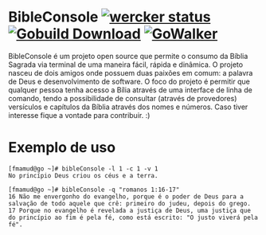 # BibleConsole [![wercker status](https://app.wercker.com/status/9b8bacfc036334dd3004d106e2ebb40e/s "wercker status")](https://app.wercker.com/project/bykey/9b8bacfc036334dd3004d106e2ebb40e) [![Gobuild Download](http://gobuild.io/badge/github.com/weslleyandrade/bibleConsole/downloads.svg)](http://gobuild.io/github.com/weslleyandrade/bibleConsole) [![GoWalker](http://img.shields.io/badge/doc-gowalker-blue.svg?style=flat)](https://gowalker.org/github.com/weslleyandrade/bibleConsole)

BibleConsole é um projeto open source que permite o consumo da Bíblia Sagrada via terminal de uma maneira fácil, rápida e dinâmica. O projeto nasceu de dois amigos onde possuem duas paixões em comum: a palavra de Deus e desenvolvimento de software. O foco do projeto é permitir que qualquer pessoa tenha acesso a Bília através de uma interface de linha de comando, tendo a possibilidade de consultar (através de provedores) versículos e capítulos da Bíblia através dos nomes e números. Caso tiver interesse fique a vontade para contribuir. :)

# Exemplo de uso

    [fmamud@go ~]# bibleConsole -l 1 -c 1 -v 1
    No princípio Deus criou os céus e a terra.

    [fmamud@go ~]# bibleConsole -q "romanos 1:16-17"
    16 Não me envergonho do evangelho, porque é o poder de Deus para a salvação de todo aquele que crê: primeiro do judeu, depois do grego.
    17 Porque no evangelho é revelada a justiça de Deus, uma justiça que do princípio ao fim é pela fé, como está escrito: "O justo viverá pela fé".
